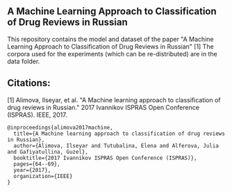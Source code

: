 A Machine Learning Approach to Classification of Drug Reviews in Russian
---
This repository contains the model and dataset of the paper "A Machine Learning Approach to Classification of Drug Reviews in Russian" [1]
The corpora used for the experiments (which can be re-distributed) are in the data folder.


Citations:
---
[1] Alimova, Ilseyar, et al. "A Machine learning approach to classification of drug reviews in Russian." 2017 Ivannikov ISPRAS Open Conference (ISPRAS). IEEE, 2017.

```
@inproceedings{alimova2017machine,
  title={A Machine learning approach to classification of drug reviews in Russian},
  author={Alimova, Ilseyar and Tutubalina, Elena and Alferova, Julia and Gafiyatullina, Guzel},
  booktitle={2017 Ivannikov ISPRAS Open Conference (ISPRAS)},
  pages={64--69},
  year={2017},
  organization={IEEE}
}
```
